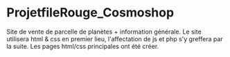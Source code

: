 # ProjetfileRouge_Cosmoshop
Site de vente de parcelle de planètes + information générale.
Le site utilisera html & css en premier lieu, l'affectation de js et php s'y greffera par la suite.
Les pages html/css principales ont été créer.
